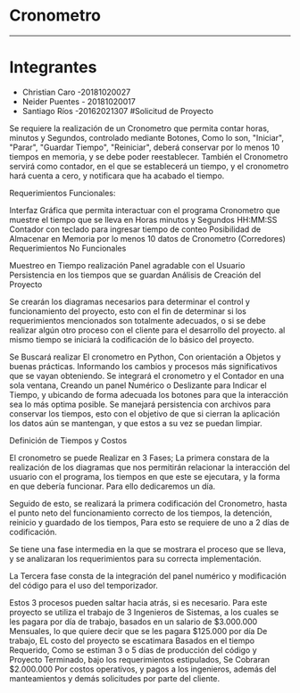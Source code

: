 # Cronometro

---


# Integrantes
- Christian Caro -20181020027
- Neider Puentes - 20181020017
- Santiago Ríos -20162021307
#Solicitud de Proyecto

Se requiere la realización de un Cronometro que permita contar horas, minutos y Segundos, controlado mediante Botones, Como lo son, "Iniciar", "Parar", "Guardar Tiempo", "Reiniciar", deberá conservar por lo menos 10 tiempos en memoria, y se debe poder reestablecer. También el Cronometro servirá como contador, en el que se establecerá un tiempo, y el cronometro hará cuenta a cero, y notificara que ha acabado el tiempo.

Requerimientos Funcionales:

Interfaz Gráfica que permita interactuar con el programa
Cronometro que muestre el tiempo que se lleva en Horas minutos y Segundos HH:MM:SS
Contador con teclado para ingresar tiempo de conteo
Posibilidad de Almacenar en Memoria por lo menos 10 datos de Cronometro (Corredores)
Requerimientos No Funcionales

Muestreo en Tiempo realización
Panel agradable con el Usuario
Persistencia en los tiempos que se guardan
Análisis de Creación del Proyecto

Se crearán los diagramas necesarios para determinar el control y funcionamiento del proyecto, esto con el fin de determinar si los requerimientos mencionados son totalmente adecuados, o si se debe realizar algún otro proceso con el cliente para el desarrollo del proyecto. al mismo tiempo se iniciará la codificación de lo básico del proyecto.

Se Buscará realizar El cronometro en Python, Con orientación a Objetos y buenas prácticas. Informando los cambios y procesos más significativos que se vayan obteniendo. Se integrará el cronometro y el Contador en una sola ventana, Creando un panel Numérico o Deslizante para Indicar el Tiempo, y ubicando de forma adecuada los botones para que la interacción sea lo más optima posible. Se manejará persistencia con archivos para conservar los tiempos, esto con el objetivo de que si cierran la aplicación los datos aún se mantengan, y que estos a su vez se puedan limpiar.

Definición de Tiempos y Costos

El cronometro se puede Realizar en 3 Fases; La primera constara de la realización de los diagramas que nos permitirán relacionar la interacción del usuario con el programa, los tiempos en que este se ejecutara, y la forma en que debería funcionar. Para ello dedicaremos un día.

Seguido de esto, se realizará la primera codificación del Cronometro, hasta el punto neto del funcionamiento correcto de los tiempos, la detención, reinicio y guardado de los tiempos, Para esto se requiere de uno a 2 días de codificación.

Se tiene una fase intermedia en la que se mostrara el proceso que se lleva, y se analizaran los requerimientos para su correcta implementación.

La Tercera fase consta de la integración del panel numérico y modificación del código para el uso del temporizador.

Estos 3 procesos pueden saltar hacia atrás, si es necesario. Para este proyecto se utiliza el trabajo de 3 Ingenieros de Sistemas, a los cuales se les pagara por día de trabajo, basados en un salario de $3.000.000 Mensuales, lo que quiere decir que se les pagara $125.000 por día De trabajo, EL costo del proyecto se escatimara Basados en el tiempo Requerido, Como se estiman 3 o 5 días de producción del código y Proyecto Terminado, bajo los requerimientos estipulados, Se Cobraran $2.000.000 Por costos operativos, y pagos a los ingenieros, además del manteamientos y demás solicitudes por parte del cliente.
